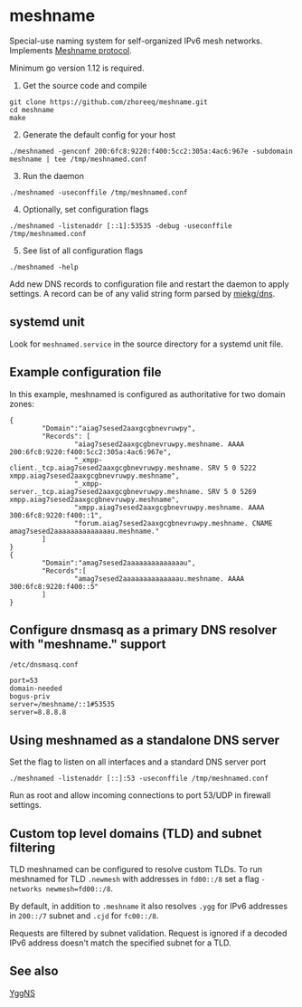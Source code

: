 # meshname

Special-use naming system for self-organized IPv6 mesh networks. 
Implements [Meshname protocol](https://github.com/zhoreeq/meshname/blob/master/protocol.md).

Minimum go version 1.12 is required.

1) Get the source code and compile
```
git clone https://github.com/zhoreeq/meshname.git
cd meshname
make
```
2) Generate the default config for your host
```
./meshnamed -genconf 200:6fc8:9220:f400:5cc2:305a:4ac6:967e -subdomain meshname | tee /tmp/meshnamed.conf
```
3) Run the daemon
```
./meshnamed -useconffile /tmp/meshnamed.conf
```
4) Optionally, set configuration flags
```
./meshnamed -listenaddr [::1]:53535 -debug -useconffile /tmp/meshnamed.conf
```
5) See list of all configuration flags
```
./meshnamed -help
```
Add new DNS records to configuration file and restart the daemon to apply settings.
A record can be of any valid string form parsed by [miekg/dns](https://godoc.org/github.com/miekg/dns#NewRR).

## systemd unit

Look for `meshnamed.service` in the source directory for a systemd unit file.

## Example configuration file

In this example, meshnamed is configured as authoritative for two domain zones:

    {
            "Domain":"aiag7sesed2aaxgcgbnevruwpy",
            "Records": [
                    "aiag7sesed2aaxgcgbnevruwpy.meshname. AAAA 200:6fc8:9220:f400:5cc2:305a:4ac6:967e",
                    "_xmpp-client._tcp.aiag7sesed2aaxgcgbnevruwpy.meshname. SRV 5 0 5222 xmpp.aiag7sesed2aaxgcgbnevruwpy.meshname",
                    "_xmpp-server._tcp.aiag7sesed2aaxgcgbnevruwpy.meshname. SRV 5 0 5269 xmpp.aiag7sesed2aaxgcgbnevruwpy.meshname",
                    "xmpp.aiag7sesed2aaxgcgbnevruwpy.meshname. AAAA 300:6fc8:9220:f400::1",
                    "forum.aiag7sesed2aaxgcgbnevruwpy.meshname. CNAME amag7sesed2aaaaaaaaaaaaaau.meshname."
            ]
    }
    {
            "Domain":"amag7sesed2aaaaaaaaaaaaaau",
            "Records":[
                    "amag7sesed2aaaaaaaaaaaaaau.meshname. AAAA 300:6fc8:9220:f400::5"
            ]
    }

## Configure dnsmasq as a primary DNS resolver with "meshname." support

`/etc/dnsmasq.conf`

    port=53
    domain-needed
    bogus-priv
    server=/meshname/::1#53535
    server=8.8.8.8

## Using meshnamed as a standalone DNS server

Set the flag to listen on all interfaces and a standard DNS server port

    ./meshnamed -listenaddr [::]:53 -useconffile /tmp/meshnamed.conf

Run as root and allow incoming connections to port 53/UDP in firewall settings.

## Custom top level domains (TLD) and subnet filtering

TLD meshnamed can be configured to resolve custom TLDs.
To run meshnamed for TLD `.newmesh` with addresses in `fd00::/8` 
set a flag `-networks newmesh=fd00::/8`.

By default, in addition to `.meshname` it also resolves `.ygg` for IPv6 addresses in 
`200::/7` subnet and `.cjd` for `fc00::/8`. 

Requests are filtered by subnet validation. Request is ignored if a decoded 
IPv6 address doesn't match the specified subnet for a TLD.

## See also

[YggNS](https://github.com/russian-meshnet/YggNS/blob/master/README.md)
